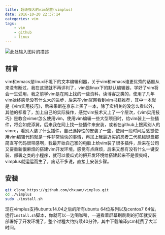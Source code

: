 ```yaml
---
title: 超级强大的vim配置(vimplus)
date: 2016-10-20 22:37:14
categories: vim
tags: 
    - vim
    - github
    - linux
---
```


![此处输入图片的描述][1]

前言
-----

vim和emacs是linux环境下的文本编辑利器，关于vim和emacs谁更优秀的话题从来没有断过，我在这里就不再评判了，vim是linux下的默认编辑器，学好了vim将会一生受用，我之前学vim是在网上找的一些资料，读博客之类的，使用了几年vim始终感觉没有什么大的进步，后来在vim官网看到vim书籍推荐，其中一本就是《vim实用技巧》，后来果断在京东上买了一本，除了宏相关的没怎么看以外，其他的都看了，加上自己的实际操作，感觉vim技术又上了一个层次，《vim实用技巧》是教会vimer怎么使用vim，使用vim编辑一些大型项目时，给vim装上一些插件，将会如虎添翼，后来我在网上找一些插件来安装，或者在github上搜索别人的vimrc，看别人装了什么插件，自己选择性的安装了一些，使用一段时间后感觉使用vim编辑代码就是一件非常愉快的事情，再加上我最近买的忍者二代机械键盘那简直写代码很带感啊，我最开始自己家的电脑上给vim装了很多插件，后来在公司又要重新很麻烦的搭建vim开发环境，感觉有点麻烦，后来又想有没有什么一键安装、部署之类的小程序，就可以傻瓜式的把开发环境给搭建起来不是很爽吗，vimplus就运运而生了，废话不多说，直接上安装步骤。

<!--more-->

安装
-----

```bash
git clone https://github.com/chxuan/vimplus.git
cd ./vimplus
sudo ./install.sh
```

现在vimplus支持ubuntu14.04之后的所有ubuntu 64位系列以及centos7 64位，运行`install.sh`脚本，你就可以一边喝咖啡，一遍看着屏幕刷刷刷的打印就安装部署好了开发环境了，整个过程大约持续40分钟，其中下载编译ycm耗费了大半时间。


  [1]: https://raw.githubusercontent.com/chxuan/vimplus/master/screenshots/main.png
